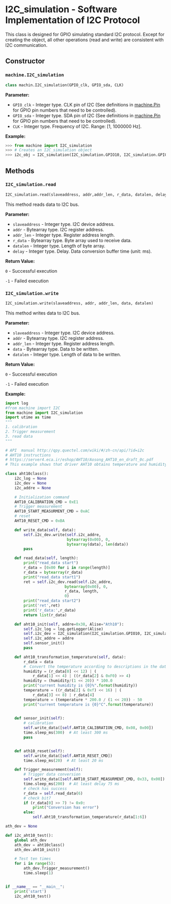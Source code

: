 # I2C_simulation - Software Implementation of I2C Protocol

This class is designed for GPIO simulating standard I2C protocol. Except for creating the object, all other operations (read and write) are consistent with I2C communication.   

## Constructor

### `machine.I2C_simulation`

```python
class machin.I2C_simulation(GPIO_clk, GPIO_sda, CLK)
```

**Parameter:**

- `GPIO_clk` - Integer type. CLK pin of I2C (See definitions in [machine.Pin](machine.Pin.md) for GPIO pin numbers that need to be controlled).    
- `GPIO_sda` - Integer type. SDA pin of I2C (See definitions in [machine.Pin](machine.Pin.md) for GPIO pin numbers that need to be controlled). 
- `CLK` - Integer type. Frequency of I2C. Range: [1, 1000000 Hz].

**Example:**

```python
>>> from machine import I2C_simulation
>>> # Creates an I2C_simulation object
>>> i2c_obj = I2C_simulation(I2C_simulation.GPIO10, I2C_simulation.GPIO11, 300)  # Returns an I2C object
```

## Methods

### `I2C_simulation.read`

```python
I2C_simulation.read(slaveaddress, addr,addr_len, r_data, datalen, delay)
```

This method reads data to I2C bus.

**Parameter:**

- `slaveaddress` - Integer type. I2C device address.
- `addr` - Bytearray type. I2C register address.
- `addr_len` - Integer type. Register address length.
- `r_data` - Bytearray type. Byte array used to receive data.
- `datalen` - Integer type. Length of byte array.
- `delay` - Integer type. Delay. Data conversion buffer time (unit: ms).

**Return Value:**

`0` - Successful execution

`-1` - Failed execution

### `I2C_simulation.write`

```python
I2C_simulation.write(slaveaddress, addr, addr_len, data, datalen)
```

This method writes data to I2C bus. 

**Parameter:**

- `slaveaddress` - Integer type. I2C device address.
- `addr` - Bytearray type. I2C register address.
- `addr_len` - Integer type. Register address length.
- `data` - Bytearray type. Data to be written.
- `datalen` - Integer type. Length of data to be written.

**Return Value:**

`0` - Successful execution

`-1` - Failed execution

**Example:**

```python
import log
#from machine import I2C
from machine import I2C_simulation
import utime as time
"""
1. calibration
2. Trigger measurement
3. read data
"""

# API  manual http://qpy.quectel.com/wiki/#/zh-cn/api/?id=i2c
# AHT10 instructions
# https://server4.eca.ir/eshop/AHT10/Aosong_AHT10_en_draft_0c.pdf
# This example shows that driver AHT10 obtains temperature and humidity data.

class aht10class():
    i2c_log = None
    i2c_dev = None
    i2c_addre = None

    # Initialization command
    AHT10_CALIBRATION_CMD = 0xE1
    # Trigger measurement
    AHT10_START_MEASURMENT_CMD = 0xAC
    # reset
    AHT10_RESET_CMD = 0xBA

    def write_data(self, data):
        self.i2c_dev.write(self.i2c_addre,
                           bytearray(0x00), 0,
                           bytearray(data), len(data))
        pass

    def read_data(self, length):
        print("read_data start")
        r_data = [0x00 for i in range(length)]
        r_data = bytearray(r_data)
        print("read_data start1")
        ret = self.i2c_dev.read(self.i2c_addre,
                          bytearray(0x00), 0,
                          r_data, length,
                          0)
        print("read_data start2")
        print('ret',ret)
        print('r_data:',r_data)
        return list(r_data)

    def aht10_init(self, addre=0x38, Alise="Ath10"):
        self.i2c_log = log.getLogger(Alise)
        self.i2c_dev = I2C_simulation(I2C_simulation.GPIO10, I2C_simulation.GPIO11, 300)
        self.i2c_addre = addre
        self.sensor_init()
        pass

    def aht10_transformation_temperature(self, data):
        r_data = data
        #　Convert the temperature according to descriptions in the data manual 
        humidity = (r_data[0] << 12) | (
            r_data[1] << 4) | ((r_data[2] & 0xF0) >> 4)
        humidity = (humidity/(1 << 20)) * 100.0
        print("current humidity is {0}%".format(humidity))
        temperature = ((r_data[2] & 0xf) << 16) | (
            r_data[3] << 8) | r_data[4]
        temperature = (temperature * 200.0 / (1 << 20)) - 50
        print("current temperature is {0}°C".format(temperature))
        

    def sensor_init(self):
        # calibration
        self.write_data([self.AHT10_CALIBRATION_CMD, 0x08, 0x00])
        time.sleep_ms(300)  # At least 300 ms
        pass


    def ath10_reset(self):
        self.write_data([self.AHT10_RESET_CMD])
        time.sleep_ms(20)  # At least 20 ms

    def Trigger_measurement(self):
        # Trigger data conversion
        self.write_data([self.AHT10_START_MEASURMENT_CMD, 0x33, 0x00])
        time.sleep_ms(200)  # At least delay 75 ms
        # check has success
        r_data = self.read_data(6)
        # check bit7
        if (r_data[0] >> 7) != 0x0:
            print("Conversion has error")
        else:
            self.aht10_transformation_temperature(r_data[1:6])

ath_dev = None

def i2c_aht10_test():
    global ath_dev
    ath_dev = aht10class()
    ath_dev.aht10_init()

    # Test ten times
    for i in range(5):
        ath_dev.Trigger_measurement()
        time.sleep(1)


if __name__ == "__main__":
    print('start')
    i2c_aht10_test()


```
